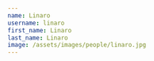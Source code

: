 ```yaml
---
name: Linaro
username: linaro
first_name: Linaro
last_name: Linaro
image: /assets/images/people/linaro.jpg
---
```


